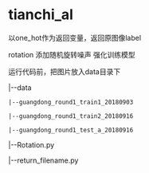 # tianchi_al

以one_hot作为返回变量，返回原图像label

rotation 添加随机旋转噪声 强化训练模型

运行代码前，把图片放入data目录下

|--data

	|--guangdong_round1_train1_20180903
	
	|--guangdong_round1_train2_20180916
	
	|--guangdong_round1_test_a_20180916
	
|--Rotation.py

|--return_filename.py
